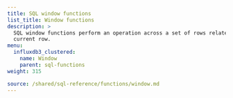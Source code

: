 ```yaml
---
title: SQL window functions
list_title: Window functions
description: >
  SQL window functions perform an operation across a set of rows related to the
  current row.
menu:
  influxdb3_clustered:
    name: Window
    parent: sql-functions
weight: 315

source: /shared/sql-reference/functions/window.md
---
```


<!--
// SOURCE content/shared/sql-reference/functions/window.md
-->
